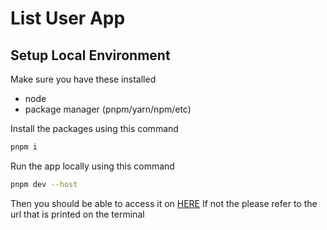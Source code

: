 # List User App

## Setup Local Environment

Make sure you have these installed

- node
- package manager (pnpm/yarn/npm/etc)

Install the packages using this command

```bash
pnpm i
```

Run the app locally using this command

```bash
pnpm dev --host
```

Then you should be able to access it on [HERE](http://localhost:3000)
If not the please refer to the url that is printed on the terminal
